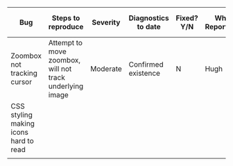 | Bug | Steps to reproduce | Severity | Diagnostics to date | Fixed? Y/N | Who Reported? | Who will fix? |
|-----|--------------------|----------|---------------------|------------|---------------|---------------|
|    Zoombox not tracking cursor| Attempt to move zoombox, will not track underlying image |        Moderate   |        Confirmed existence             | N            | Hugh              | Hugh              |
| CSS styling making icons hard to read     |                    |          |                     |            |               |               |
|     |                    |          |                     |            |               |               |